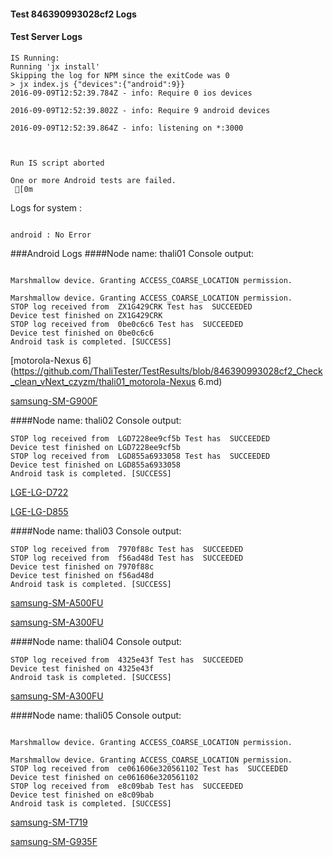 #### Test 846390993028cf2 Logs

#### Test Server Logs
```
IS Running:
Running 'jx install'
Skipping the log for NPM since the exitCode was 0
> jx index.js {"devices":{"android":9}}
2016-09-09T12:52:39.784Z - info: Require 0 ios devices

2016-09-09T12:52:39.802Z - info: Require 9 android devices

2016-09-09T12:52:39.864Z - info: listening on *:3000


 
Run IS script aborted
 
One or more Android tests are failed.
 [0m

```


Logs for system : 
```

android : No Error
```


###Android Logs
####Node name: thali01
Console output:
```

Marshmallow device. Granting ACCESS_COARSE_LOCATION permission.

Marshmallow device. Granting ACCESS_COARSE_LOCATION permission.
STOP log received from  ZX1G429CRK Test has  SUCCEEDED
Device test finished on ZX1G429CRK 
STOP log received from  0be0c6c6 Test has  SUCCEEDED
Device test finished on 0be0c6c6 
Android task is completed. [SUCCESS]
```
[motorola-Nexus 6](https://github.com/ThaliTester/TestResults/blob/846390993028cf2_Check_clean_vNext_czyzm/thali01_motorola-Nexus 6.md)

[samsung-SM-G900F](https://github.com/ThaliTester/TestResults/blob/846390993028cf2_Check_clean_vNext_czyzm/thali01_samsung-SM-G900F.md)

####Node name: thali02
Console output:
```
STOP log received from  LGD7228ee9cf5b Test has  SUCCEEDED
Device test finished on LGD7228ee9cf5b 
STOP log received from  LGD855a6933058 Test has  SUCCEEDED
Device test finished on LGD855a6933058 
Android task is completed. [SUCCESS]
```
[LGE-LG-D722](https://github.com/ThaliTester/TestResults/blob/846390993028cf2_Check_clean_vNext_czyzm/thali02_LGE-LG-D722.md)

[LGE-LG-D855](https://github.com/ThaliTester/TestResults/blob/846390993028cf2_Check_clean_vNext_czyzm/thali02_LGE-LG-D855.md)

####Node name: thali03
Console output:
```
STOP log received from  7970f88c Test has  SUCCEEDED
STOP log received from  f56ad48d Test has  SUCCEEDED
Device test finished on 7970f88c 
Device test finished on f56ad48d 
Android task is completed. [SUCCESS]
```
[samsung-SM-A500FU](https://github.com/ThaliTester/TestResults/blob/846390993028cf2_Check_clean_vNext_czyzm/thali03_samsung-SM-A500FU.md)

[samsung-SM-A300FU](https://github.com/ThaliTester/TestResults/blob/846390993028cf2_Check_clean_vNext_czyzm/thali03_samsung-SM-A300FU.md)

####Node name: thali04
Console output:
```
STOP log received from  4325e43f Test has  SUCCEEDED
Device test finished on 4325e43f 
Android task is completed. [SUCCESS]
```
[samsung-SM-A300FU](https://github.com/ThaliTester/TestResults/blob/846390993028cf2_Check_clean_vNext_czyzm/thali04_samsung-SM-A300FU.md)

####Node name: thali05
Console output:
```

Marshmallow device. Granting ACCESS_COARSE_LOCATION permission.

Marshmallow device. Granting ACCESS_COARSE_LOCATION permission.
STOP log received from  ce061606e320561102 Test has  SUCCEEDED
Device test finished on ce061606e320561102 
STOP log received from  e8c09bab Test has  SUCCEEDED
Device test finished on e8c09bab 
Android task is completed. [SUCCESS]
```
[samsung-SM-T719](https://github.com/ThaliTester/TestResults/blob/846390993028cf2_Check_clean_vNext_czyzm/thali05_samsung-SM-T719.md)

[samsung-SM-G935F](https://github.com/ThaliTester/TestResults/blob/846390993028cf2_Check_clean_vNext_czyzm/thali05_samsung-SM-G935F.md)


